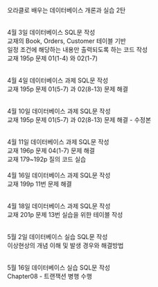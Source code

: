 오라클로 배우는 데이터베이스 개론과 실습 2탄<br><br>

4월 3일 데이터베이스 SQL문 작성 <br>
교재의 Book, Orders, Customer 테이블 기반<br>
일정 조건에 해당하는 내용만 출력되도록 하는 코드 작성<br>
교재 195p 문제 01(1-4) 와 02(1-7) <br><br>

4월 4일 데이터베이스 과제 SQL문 작성 <br>
교재 195p 문제 01(5-7) 과 02(8-13) 문제 해결<br><br>

4월 10일 데이터베이스 과제 SQL문 작성<br>
교재 195p 문제 01(5-7) 과 02(8-13) 문제 해결 - 수정본<br><br>

4월 11일 데이터베이스 과제 SQL문 작성 <br>
교재 196p 문제 04(1-7) 문제 해결<br>
교재 179~192p 질의 코드 실습<br><br>
4월 16일 데이터베이스 과제 SQL문 작성<br>
교재 199p 11번 문제 해결<br><br>

4월 18일 데이터베이스 과제 SQL문 작성<br>
교재 201p 문제 13번 실습을 위한 테이블 작성<br><br>

5월 2일 데이터베이스 실습 SQL문 작성<br>
이상현상의 개념 이해 및 발생 경우와 해결방법 <br><br> 

5월 16일 데이터베이스 실습 SQL문 작성<br>
Chapter08 - 트랜잭션 병행 수행 <br><br>

